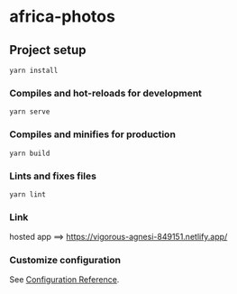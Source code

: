 # africa-photos

## Project setup
```
yarn install
```

### Compiles and hot-reloads for development
```
yarn serve
```

### Compiles and minifies for production
```
yarn build
```

### Lints and fixes files
```
yarn lint
```

### Link

hosted app ==> https://vigorous-agnesi-849151.netlify.app/

### Customize configuration
See [Configuration Reference](https://cli.vuejs.org/config/).
